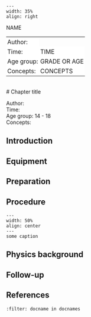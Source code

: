 

<div style="clear: both;">

```{figure} ../../figures/open.png
---
width: 35%
align: right
```

</div>

<table style="width: 100%; border-collapse: collapse; border: none;">
    <tr style="background-color: white;"> 
        <td style="text-align: left; padding: 3px; border: none;">Author:</td
        <td style="text-align: left; padding: 3px; border: none;">NAME</td>
    </tr>
    <tr style="background-color: white;">
        <td style="text-align: left; padding: 3px; border: none;">Time:</td>
        <td style="text-align: left; padding: 3px; border: none;">TIME</td>
    </tr>
    <tr style="background-color: white;">
        <td style="text-align: left; padding: 3px; border: none;">Age group:</td>
        <td style="text-align: left; padding: 3px; border: none;">GRADE OR AGE</td>
    </tr>
    <tr style="background-color: white;">
        <td style="text-align: left; padding: 3px; border: none;">Concepts:</td>
        <td style="text-align: left; padding: 3px; border: none;">CONCEPTS</td>
    </tr>
</table><br>
# Chapter title


Author:     \
Time:	  	\
Age group:	14 - 18\
Concepts:	

## Introduction

## Equipment

## Preparation

## Procedure

```{figure} demo48_figure1.JPG
---
width: 50%
align: center
---
some caption
```

## Physics background

## Follow-up

## References
```{bibliography}
:filter: docname in docnames
```